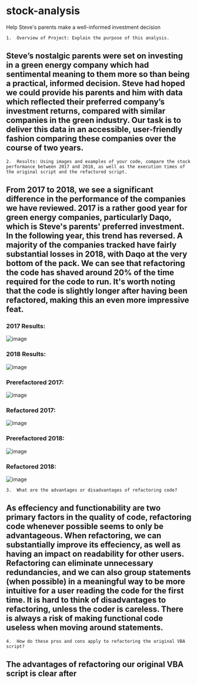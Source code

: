 # stock-analysis
Help Steve's parents make a well-informed investment decision

	1.	Overview of Project: Explain the purpose of this analysis.
## Steve’s nostalgic parents were set on investing in a green energy company which had sentimental meaning to them more so than being a practical, informed decision. Steve had hoped we could provide his parents and him with data which reflected their preferred company’s investment returns, compared with similar companies in the green industry. Our task is to deliver this data in an accessible, user-friendly fashion comparing these companies over the course of two years.
	2.	Results: Using images and examples of your code, compare the stock performance between 2017 and 2018, as well as the execution times of the original script and the refactored script.
## From 2017 to 2018, we see a significant difference in the performance of the companies we have reviewed. 2017 is a rather good year for green energy companies, particularly Daqo, which is Steve's parents' preferred investment. In the following year, this trend has reversed. A majority of the companies tracked have fairly substantial losses in 2018, with Daqo at the very bottom of the pack. We can see that refactoring the code has shaved around 20% of the time required for the code to run. It's worth noting that the code is slightly longer after having been refactored, making this an even more impressive feat.
	

### 2017 Results:
![image](https://user-images.githubusercontent.com/76623937/112767124-857aeb80-8fda-11eb-895b-95f5eb154daa.png)

### 2018 Results:
![image](https://user-images.githubusercontent.com/76623937/112767177-c70b9680-8fda-11eb-9acc-799d4a7d1f1a.png)

### Prerefactored 2017:

![image](https://user-images.githubusercontent.com/76623937/112767761-23bc8080-8fde-11eb-9b00-4c2a6f527eeb.png)

### Refactored 2017:

![image](https://user-images.githubusercontent.com/76623937/112767889-c37a0e80-8fde-11eb-8931-ab3628f7ea14.png)

### Prerefactored 2018:

![image](https://user-images.githubusercontent.com/76623937/112768485-e0fca780-8fe1-11eb-8cb5-e92948938c0a.png)

### Refactored 2018:

![image](https://user-images.githubusercontent.com/76623937/112769491-ef998d80-8fe6-11eb-9cd8-533616f84023.png)

	3.	What are the advantages or disadvantages of refactoring code?
## As effeciency and functionability are two primary factors in the quality of code, refactoring code whenever possible seems to only be advantageous. When refactoring, we can substantially improve its effeciency, as well as having an impact on readability for other users. Refactoring can eliminate unnecessary redundancies, and we can also group statements (when possible) in a meaningful way to be more intuitive for a user reading the code for the first time. It is hard to think of disadvantages to refactoring, unless the coder is careless. There is always a risk of making functional code useless when moving around statements.
  
	4.	How do these pros and cons apply to refactoring the original VBA script?
## The advantages of refactoring our original VBA script is clear after
